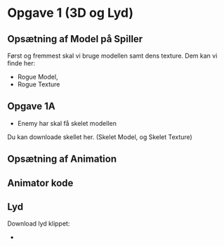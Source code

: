 # Opgave 1 (3D og Lyd)

## Opsætning af Model på Spiller

Først og fremmest skal vi bruge modellen samt dens texture. Dem kan vi finde her:
- <resource src="Rogue.fbx">Rogue Model</resource>,
- <resource src="rogue_texture.png">Rogue Texture</resource>

## Opgave 1A
- Enemy har skal få skelet modellen

Du kan downloade skellet her. (<resource src="Skeleton_Minion.fbx">Skelet Model</resource>, og <resource src="skeleton_texture.png">Skelet Texture</resource>)

## Opsætning af Animation


## Animator kode

## Lyd

Download lyd klippet:
- <resource src="pew.wav"/>